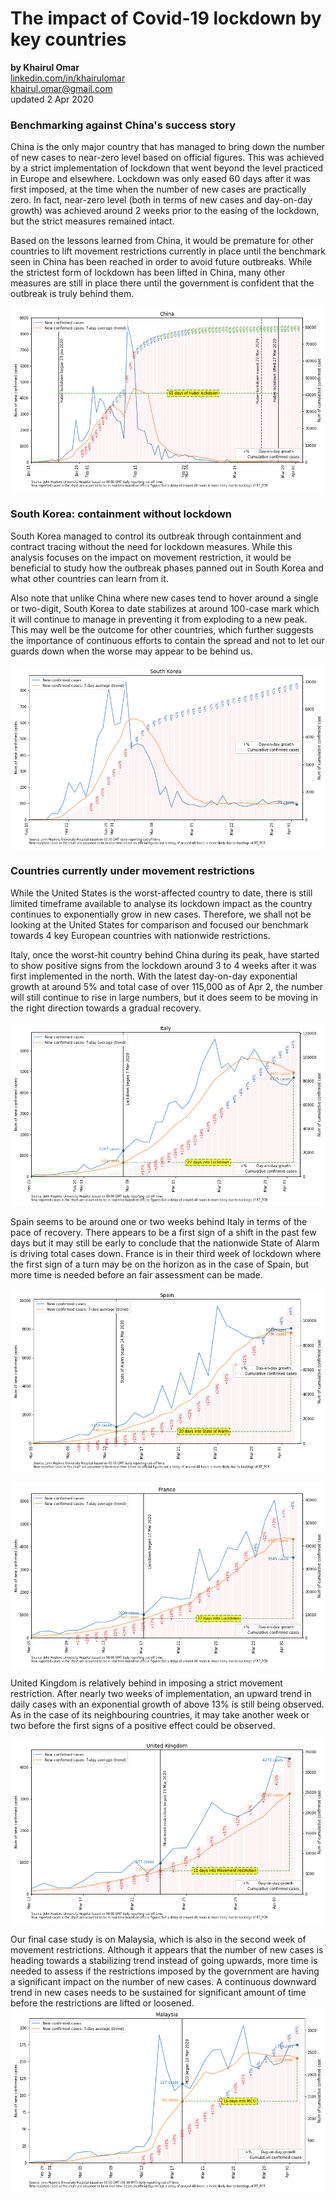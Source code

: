 # The impact of Covid-19 lockdown by key countries
<b>by Khairul Omar</b><br>
<a href="https://www.linkedin.com/in/khairulomar/">linkedin.com/in/khairulomar</a><br>
khairul.omar@gmail.com<br>
updated 2 Apr 2020

### Benchmarking against China's success story
China is the only major country that has managed to bring down the number of new cases to near-zero level based on official figures. This was achieved by a strict implementation of lockdown that went beyond the level practiced in Europe and elsewhere. Lockdown was only eased 60 days after it was first imposed, at the time when the number of new cases are practically zero. In fact, near-zero level (both in terms of new cases and day-on-day growth) was achieved around 2 weeks prior to the easing of the lockdown, but the strict measures remained intact.
<p>
Based on the lessons learned from China, it would be premature for other countries to lift movement restrictions currently in place until the benchmark seen in China has been reached in order to avoid future outbreaks. While the strictest form of lockdown has been lifted in China, many other measures are still in place there until the government is confident that the outbreak is truly behind them.
<p>
<img src="https://github.com/khairulomar/Covid-19/blob/master/img/lockdown_China.png?raw=true">
  
### South Korea: containment without lockdown
South Korea managed to control its outbreak through containment and contract tracing without the need for lockdown measures. While this analysis focuses on the impact on movement restriction, it would be beneficial to study how the outbreak phases panned out in South Korea and what other countries can learn from it.
<p>
Also note that unlike China where new cases tend to hover around a single or two-digit, South Korea to date stabilizes at around 100-case mark which it will continue to manage in preventing it from exploding to a new peak. This may well be the outcome for other countries, which further suggests the importance of continuous efforts to contain the spread and not to let our guards down when the worse may appear to be behind us.
<p>
<img src="https://github.com/khairulomar/Covid-19/blob/master/img/lockdown_South_Korea.png?raw=true">

### Countries currently under movement restrictions
While the United States is the worst-affected country to date, there is still limited timeframe available to analyse its lockdown impact as the country continues to exponentially grow in new cases. Therefore, we shall not be looking at the United States for comparison and focused our benchmark towards 4 key European countries with nationwide restrictions.
<p>
Italy, once the worst-hit country behind China during its peak, have started to show positive signs from the lockdown around 3 to 4 weeks after it was first implemented in the north. With the latest day-on-day exponential growth at around 5% and total case of over 115,000 as of Apr 2, the number will still continue to rise in large numbers, but it does seem to be moving in the right direction towards a gradual recovery.  
<p>
<img src="https://github.com/khairulomar/Covid-19/blob/master/img/lockdown_Italy.png?raw=true">
<p>
Spain seems to be around one or two weeks behind Italy in terms of the pace of recovery. There appears to be a first sign of a shift in the past few days but it may still be early to conclude that the nationwide State of Alarm is driving total cases down. France is in their third week of lockdown where the first sign of a turn may be on the horizon as in the case of Spain, but more time is needed before an fair assessment can be made. 
<p>
<img src="https://github.com/khairulomar/Covid-19/blob/master/img/lockdown_Spain.png?raw=true">
<p>
<img src="https://github.com/khairulomar/Covid-19/blob/master/img/lockdown_France.png?raw=true">
<p>
United Kingdom is relatively behind in imposing a strict movement restriction. After nearly two weeks of implementation, an upward trend in daily cases with an exponential growth of above 13% is still being observed. As in the case of its neighbouring countries, it may take another week or two before the first signs of a positive effect could be observed.
<p>
<img src="https://github.com/khairulomar/Covid-19/blob/master/img/lockdown_United_Kingdom.png?raw=true">
<p>
Our final case study is on Malaysia, which is also in the second week of movement restrictions. Although it appears that the number of new cases is heading towards a stabilizing trend instead of going upwards, more time is needed to assess if the restrictions imposed by the government are having a significant impact on the number of new cases. A continuous downward trend in new cases needs to be sustained for significant amount of time before the restrictions are lifted or loosened.
<img src="https://github.com/khairulomar/Covid-19/blob/master/img/lockdown_Malaysia.png?raw=true">
